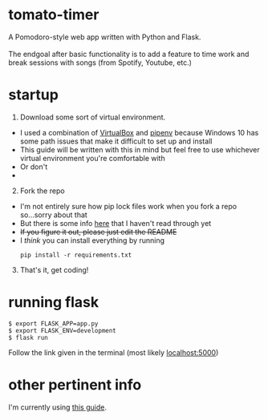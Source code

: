 # tomato-timer
A Pomodoro-style web app written with Python and Flask.
<br><br>
The endgoal after basic functionality is to add a feature to time work and break sessions with songs (from Spotify, Youtube, etc.)

# startup
1. Download some sort of virtual environment. 
  - I used a combination of [VirtualBox](https://www.virtualbox.org/) and [pipenv](https://pypi.org/project/pipenv/) because Windows 10 
  has some path issues that make it difficult to set up and install
  - This guide will be written with this in mind but feel free to use whichever virtual environment you're comfortable with
  - Or don't
  - 
2.  Fork the repo
  - I'm not entirely sure how pip lock files work when you fork a repo so...sorry about that
  - But there is some info [here](https://pipenv-fork.readthedocs.io/en/latest/advanced.html) that I haven't read through yet
  - ~~If you figure it out, please just edit the README~~
  - I *think* you can install everything by running
    ```shellscript
    pip install -r requirements.txt
    ```

3. That's it, get coding!

# running flask
```shellscript 
$ export FLASK_APP=app.py
$ export FLASK_ENV=development
$ flask run
```
Follow the link given in the terminal (most likely [localhost:5000](http://localhost:5000/))

# other pertinent info
I'm currently using [this guide](https://python-adv-web-apps.readthedocs.io/en/latest/flask_forms.html).
